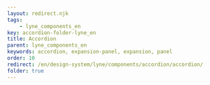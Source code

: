 ```yaml
---
layout: redirect.njk
tags: 
    - lyne_components_en
key: accordion-folder-lyne_en
title: Accordion
parent: lyne_components_en
keywords: accordion, expansion-panel, expansion, panel
order: 10
redirect: /en/design-system/lyne/components/accordion/accordion/
folder: true
---
```

